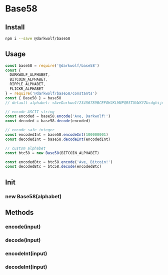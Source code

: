# Base58
## Install
```sh
npm i --save @darkwolf/base58
```
## Usage
```javascript
const base58 = require('@darkwolf/base58')
const {
  DARKWOLF_ALPHABET,
  BITCOIN_ALPHABET,
  RIPPLE_ALPHABET,
  FLICKR_ALPHABET
} = require('@darkwolf/base58/constants')
const { Base58 } = base58
// default alphabet: «AveDarkwo1f23456789BCEFGHJKLMNPQRSTUVWXYZbcdghijmnpqstuxyz»

// encode ASCII string
const encoded = base58.encode('Ave, Darkwolf!')
const decoded = base58.decode(encoded)

// encode safe integer
const encodedInt = base58.encodeInt(100000001)
const decodedInt = base58.decodeInt(encodedInt)

// custom alphabet
const btc58 = new Base58(BITCOIN_ALPHABET)

const encodedBtc = btc58.encode('Ave, Bitcoin!')
const decodedBtc = btc58.decode(encodedBtc)
```
## Init
### new Base58(alphabet)
## Methods
### encode(input)
### decode(input)
### encodeInt(input)
### decodeInt(input)

